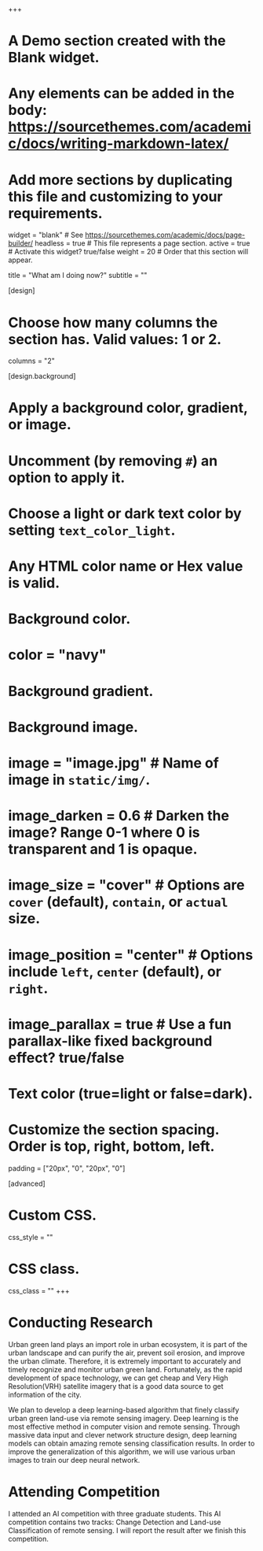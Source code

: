 +++
# A Demo section created with the Blank widget.
# Any elements can be added in the body: https://sourcethemes.com/academic/docs/writing-markdown-latex/
# Add more sections by duplicating this file and customizing to your requirements.

widget = "blank"  # See https://sourcethemes.com/academic/docs/page-builder/
headless = true  # This file represents a page section.
active = true # Activate this widget? true/false
weight = 20  # Order that this section will appear.

title = "What am I doing now?"
subtitle = ""

[design]
  # Choose how many columns the section has. Valid values: 1 or 2.
  columns = "2"

[design.background]
  # Apply a background color, gradient, or image.
  #   Uncomment (by removing `#`) an option to apply it.
  #   Choose a light or dark text color by setting `text_color_light`.
  #   Any HTML color name or Hex value is valid.

  # Background color.
  # color = "navy"

  # Background gradient.
  # Background image.
  # image = "image.jpg"  # Name of image in `static/img/`.
  # image_darken = 0.6  # Darken the image? Range 0-1 where 0 is transparent and 1 is opaque.
  # image_size = "cover"  #  Options are `cover` (default), `contain`, or `actual` size.
  # image_position = "center"  # Options include `left`, `center` (default), or `right`.
  # image_parallax = true  # Use a fun parallax-like fixed background effect? true/false

  # Text color (true=light or false=dark).
  # Customize the section spacing. Order is top, right, bottom, left.
  padding = ["20px", "0", "20px", "0"]

[advanced]
 # Custom CSS. 
 css_style = ""

 # CSS class.
 css_class = ""
+++

# Conducting Research

Urban green land plays an import role in urban ecosystem, it is part of the urban landscape and can purify the air, prevent soil erosion, and improve the urban climate. Therefore, it is extremely important to accurately and timely recognize and monitor urban green land. Fortunately, as the rapid development of space technology, we can get cheap and Very High Resolution(VRH) satellite imagery that is a good data source to get information of the city. 

We plan to develop a deep learning-based algorithm that finely classify urban green land-use via remote sensing imagery. Deep learning is the most effective method in computer vision and remote sensing. Through massive data input and clever network structure design, deep learning models can obtain amazing remote sensing classification results. In order to improve the generalization of this algorithm, we will use various urban images to train our deep neural network. 

# Attending Competition

I attended an AI competition with three graduate students. This AI competition contains two tracks: Change Detection and Land-use Classification of remote sensing. I will report the result after we finish this competition.